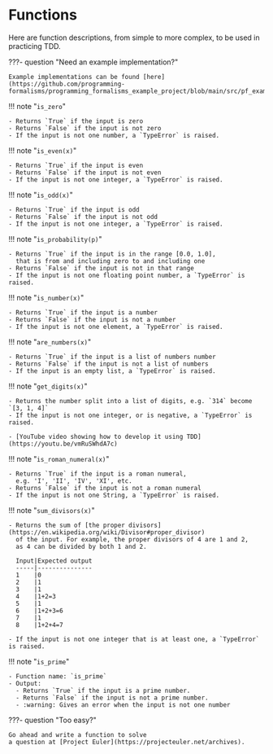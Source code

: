 # Functions

Here are function descriptions, from simple to more complex, to be used in
practicing TDD.

???- question "Need an example implementation?"

    Example implementations can be found [here](https://github.com/programming-formalisms/programming_formalisms_example_project/blob/main/src/pf_example/tdd.py).

!!! note "`is_zero`"

    - Returns `True` if the input is zero
    - Returns `False` if the input is not zero
    - If the input is not one number, a `TypeError` is raised.

!!! note "`is_even(x)`"

    - Returns `True` if the input is even
    - Returns `False` if the input is not even
    - If the input is not one integer, a `TypeError` is raised.

!!! note "`is_odd(x)`"

    - Returns `True` if the input is odd
    - Returns `False` if the input is not odd
    - If the input is not one integer, a `TypeError` is raised.

!!! note "`is_probability(p)`"

    - Returns `True` if the input is in the range [0.0, 1.0],
      that is from and including zero to and including one
    - Returns `False` if the input is not in that range
    - If the input is not one floating point number, a `TypeError` is raised.

!!! note "`is_number(x)`"

    - Returns `True` if the input is a number
    - Returns `False` if the input is not a number
    - If the input is not one element, a `TypeError` is raised.

!!! note "`are_numbers(x)`"

    - Returns `True` if the input is a list of numbers number
    - Returns `False` if the input is not a list of numbers
    - If the input is an empty list, a `TypeError` is raised.

!!! note "`get_digits(x)`"

    - Returns the number split into a list of digits, e.g. `314` become `[3, 1, 4]`
    - If the input is not one integer, or is negative, a `TypeError` is raised.

    - [YouTube video showing how to develop it using TDD](https://youtu.be/vmRuSWhdA7c)

!!! note "`is_roman_numeral(x)`"

    - Returns `True` if the input is a roman numeral, 
      e.g. 'I', 'II', 'IV', 'XI', etc.
    - Returns `False` if the input is not a roman numeral
    - If the input is not one String, a `TypeError` is raised.

!!! note "`sum_divisors(x)`"

    - Returns the sum of [the proper divisors](https://en.wikipedia.org/wiki/Divisor#proper_divisor) 
      of the input. For example, the proper divisors of 4 are 1 and 2,
      as 4 can be divided by both 1 and 2.

      Input|Expected output
      -----|---------------
      1    |0
      2    |1
      3    |1
      4    |1+2=3
      5    |1
      6    |1+2+3=6
      7    |1
      8    |1+2+4=7

    - If the input is not one integer that is at least one, a `TypeError` is raised.

!!! note "`is_prime`"

    - Function name: `is_prime`
    - Output:
      - Returns `True` if the input is a prime number.
      - Returns `False` if the input is not a prime number.
      - :warning: Gives an error when the input is not one number

???- question "Too easy?"

    Go ahead and write a function to solve
    a question at [Project Euler](https://projecteuler.net/archives).
